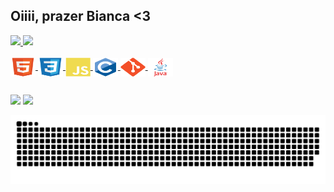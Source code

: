 ## Oiiii, prazer Bianca <3

 <div>
  <a href="https://github.com/bianca-code">
  <img height="180em" src="https://github-readme-stats.vercel.app/api?username=bianca-faria&show_icons=true&theme=dracula&include_all_commits=true&count_private=true"/>

 <img height="180em" src="https://github-readme-stats.vercel.app/api/top-langs/?username=rafaelcouto-coder&layout=compact&langs_count=16&theme=dracula"/>

<div>
<div style="display: inline_block"><br>
 <img align="center" alt="bianca-HTML" height="30" width="40" src="https://raw.githubusercontent.com/devicons/devicon/master/icons/html5/html5-original.svg">
 <img align="center" alt="bianca-CSS" height="30" width="40" src="https://raw.githubusercontent.com/devicons/devicon/master/icons/css3/css3-original.svg">
 <img align="center" alt="bianca-Js" height="30" width="40" src="https://raw.githubusercontent.com/devicons/devicon/master/icons/javascript/javascript-plain.svg">
 <img align="center" alt="bianca-C" height="30" width="40" src="https://raw.githubusercontent.com/devicons/devicon/master/icons/c/c-original.svg">
 <img align="center" alt="bianca-Git" height="30" width="40" src="https://raw.githubusercontent.com/devicons/devicon/master/icons/git/git-original.svg">
 <img align="center" alt="bianca-Java" height="30" width="40" src="https://github.com/devicons/devicon/blob/master/icons/java/java-original-wordmark.svg">
  
 
</div>
  
  ##
 
<div> 
  <a href = "mailto: biancadefaria133@gmail.com"><img src="https://img.shields.io/badge/Gmail-D14836?style=for-the-badge&logo=gmail&logoColor=white" target="_blank"></a>
  <a href="http://linkedin.com/in/biancadefaria" target="_blank"><img src="https://img.shields.io/badge/-LinkedIn-%230077B5?style=for-the-badge&logo=linkedin&logoColor=white" target="_blank"></a> 
 
![github contribution grid snake animation](https://raw.githubusercontent.com/platane/platane/output/github-contribution-grid-snake.svg)
 
</div>
